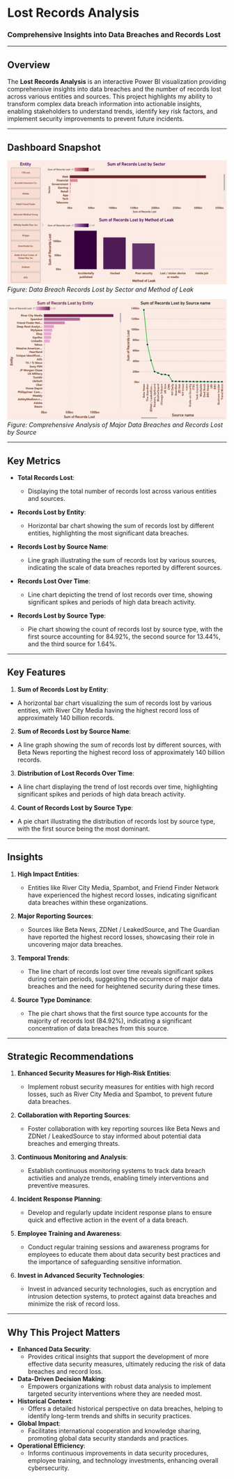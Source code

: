 # **Lost Records Analysis**  
### **Comprehensive Insights into Data Breaches and Records Lost**  

---

## **Overview**  
The **Lost Records Analysis** is an interactive Power BI visualization providing comprehensive insights into data breaches and the number of records lost across various entities and sources. This project highlights my ability to transform complex data breach information into actionable insights, enabling stakeholders to understand trends, identify key risk factors, and implement security improvements to prevent future incidents.

---

## **Dashboard Snapshot**  

![Dashboard Image](Images/Dashboard_Image_01.png)  
*Figure: Data Breach Records Lost by Sector and Method of Leak*  

![Dashboard Image](Images/Dashboard_Image_02.png)  
*Figure: Comprehensive Analysis of Major Data Breaches and Records Lost by Source*  

---

## **Key Metrics**

- **Total Records Lost**:
  - Displaying the total number of records lost across various entities and sources.

- **Records Lost by Entity**:
  - Horizontal bar chart showing the sum of records lost by different entities, highlighting the most significant data breaches.

- **Records Lost by Source Name**:
  - Line graph illustrating the sum of records lost by various sources, indicating the scale of data breaches reported by different sources.

- **Records Lost Over Time**:
  - Line chart depicting the trend of lost records over time, showing significant spikes and periods of high data breach activity.

- **Records Lost by Source Type**:
  - Pie chart showing the count of records lost by source type, with the first source accounting for 84.92%, the second source for 13.44%, and the third source for 1.64%.

---

## **Key Features**

1. **Sum of Records Lost by Entity**:
  - A horizontal bar chart visualizing the sum of records lost by various entities, with River City Media having the highest record loss of approximately 140 billion records.

2. **Sum of Records Lost by Source Name**:
  - A line graph showing the sum of records lost by different sources, with Beta News reporting the highest record loss of approximately 140 billion records.

3. **Distribution of Lost Records Over Time**:
  - A line chart displaying the trend of lost records over time, highlighting significant spikes and periods of high data breach activity.

4. **Count of Records Lost by Source Type**:
  - A pie chart illustrating the distribution of records lost by source type, with the first source being the most dominant.

---

## **Insights**  

1. **High Impact Entities**:  
   - Entities like River City Media, Spambot, and Friend Finder Network have experienced the highest record losses, indicating significant data breaches within these organizations.

2. **Major Reporting Sources**:  
   - Sources like Beta News, ZDNet / LeakedSource, and The Guardian have reported the highest record losses, showcasing their role in uncovering major data breaches.

3. **Temporal Trends**:  
   - The line chart of records lost over time reveals significant spikes during certain periods, suggesting the occurrence of major data breaches and the need for heightened security during these times.

4. **Source Type Dominance**:  
   - The pie chart shows that the first source type accounts for the majority of records lost (84.92%), indicating a significant concentration of data breaches from this source.

---

## **Strategic Recommendations**  

1. **Enhanced Security Measures for High-Risk Entities**:  
   - Implement robust security measures for entities with high record losses, such as River City Media and Spambot, to prevent future data breaches.

2. **Collaboration with Reporting Sources**:  
   - Foster collaboration with key reporting sources like Beta News and ZDNet / LeakedSource to stay informed about potential data breaches and emerging threats.

3. **Continuous Monitoring and Analysis**:  
   - Establish continuous monitoring systems to track data breach activities and analyze trends, enabling timely interventions and preventive measures.

4. **Incident Response Planning**:  
   - Develop and regularly update incident response plans to ensure quick and effective action in the event of a data breach.

5. **Employee Training and Awareness**:  
   - Conduct regular training sessions and awareness programs for employees to educate them about data security best practices and the importance of safeguarding sensitive information.

6. **Invest in Advanced Security Technologies**:  
   - Invest in advanced security technologies, such as encryption and intrusion detection systems, to protect against data breaches and minimize the risk of record loss.

---

## **Why This Project Matters**  
- **Enhanced Data Security**:
    - Provides critical insights that support the development of more effective data security measures, ultimately reducing the risk of data breaches and record loss.
- **Data-Driven Decision Making**:
    - Empowers organizations with robust data analysis to implement targeted security interventions where they are needed most.
- **Historical Context**:
    - Offers a detailed historical perspective on data breaches, helping to identify long-term trends and shifts in security practices.
- **Global Impact**:
    - Facilitates international cooperation and knowledge sharing, promoting global data security standards and practices.
- **Operational Efficiency**:
    - Informs continuous improvements in data security procedures, employee training, and technology investments, enhancing overall cybersecurity.

